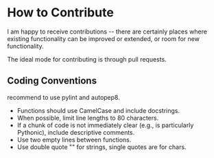 # How to Contribute

I am happy to receive contributions -- there are certainly places where existing functionality can be improved or extended, or room for new functionality.

The ideal mode for contributing is through pull requests.

## Coding Conventions

recommend to use pylint and autopep8.

* Functions should use CamelCase and include docstrings.
* When possible, limit line lengths to 80 characters.
* If a chunk of code is not immediately clear (e.g., is particularly Pythonic), include descriptive comments.
* Use two empty lines between functions.
* Use double quote "" for strings, single quotes are for chars.
